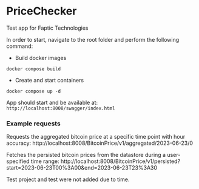 # PriceChecker

Test app for Faptic Technologies

In order to start, navigate to the root folder and perform the following command:  
* Build docker images
```
docker compose build
```
* Create and start containers
```
docker compose up -d
```

App should start and be available at:  
`http://localhost:8008/swagger/index.html`

### Example requests

Requests the aggregated bitcoin price at a specific time point with hour accuracy:
http://localhost:8008/BitcoinPrice/v1/aggregated/2023-06-23/0

Fetches the persisted bitcoin prices from the datastore during a user-specified time range:
http://localhost:8008/BitcoinPrice/v1/persisted?start=2023-06-23T00%3A00&end=2023-06-23T23%3A30

Test project and test were not added due to time.